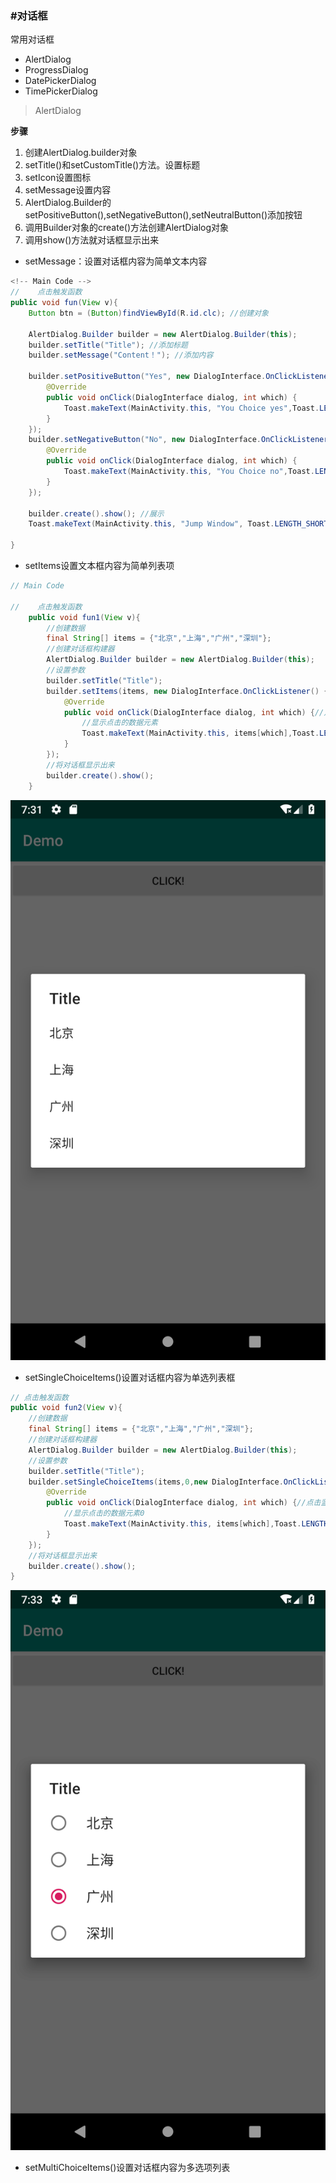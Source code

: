 ### #对话框


常用对话框

- AlertDialog
- ProgressDialog
- DatePickerDialog
- TimePickerDialog


> AlertDialog


**步骤**

1. 创建AlertDialog.builder对象
2. setTitle()和setCustomTitle()方法。设置标题
3. setIcon设置图标
4. setMessage设置内容
5. AlertDialog.Builder的setPositiveButton(),setNegativeButton(),setNeutralButton()添加按钮
6. 调用Builder对象的create()方法创建AlertDialog对象
6. 调用show()方法就对话框显示出来


- setMessage：设置对话框内容为简单文本内容
```java
<!-- Main Code -->
//    点击触发函数
public void fun(View v){
    Button btn = (Button)findViewById(R.id.clc); //创建对象

    AlertDialog.Builder builder = new AlertDialog.Builder(this);
    builder.setTitle("Title"); //添加标题
    builder.setMessage("Content！"); //添加内容

    builder.setPositiveButton("Yes", new DialogInterface.OnClickListener() { //添加按钮
        @Override
        public void onClick(DialogInterface dialog, int which) {
            Toast.makeText(MainActivity.this, "You Choice yes",Toast.LENGTH_SHORT).show();
        }
    });
    builder.setNegativeButton("No", new DialogInterface.OnClickListener() { //添加按钮
        @Override
        public void onClick(DialogInterface dialog, int which) {
            Toast.makeText(MainActivity.this, "You Choice no",Toast.LENGTH_SHORT).show();
        }
    });

    builder.create().show(); //展示
    Toast.makeText(MainActivity.this, "Jump Window", Toast.LENGTH_SHORT).show();

}
```

- setItems设置文本框内容为简单列表项
```java
// Main Code

//    点击触发函数
    public void fun1(View v){
        //创建数据
        final String[] items = {"北京","上海","广州","深圳"};
        //创建对话框构建器
        AlertDialog.Builder builder = new AlertDialog.Builder(this);
        //设置参数
        builder.setTitle("Title");
        builder.setItems(items, new DialogInterface.OnClickListener() {
            @Override
            public void onClick(DialogInterface dialog, int which) {//点击监听
                //显示点击的数据元素
                Toast.makeText(MainActivity.this, items[which],Toast.LENGTH_SHORT).show();
            }
        });
        //将对话框显示出来
        builder.create().show();
    }
```
![](image/441.png)

- setSingleChoiceItems()设置对话框内容为单选列表框
```java
// 点击触发函数
public void fun2(View v){
    //创建数据
    final String[] items = {"北京","上海","广州","深圳"};
    //创建对话框构建器
    AlertDialog.Builder builder = new AlertDialog.Builder(this);
    //设置参数
    builder.setTitle("Title");
    builder.setSingleChoiceItems(items,0,new DialogInterface.OnClickListener() {
        @Override
        public void onClick(DialogInterface dialog, int which) {//点击监听
            //显示点击的数据元素0
            Toast.makeText(MainActivity.this, items[which],Toast.LENGTH_SHORT).show();
        }
    });
    //将对话框显示出来
    builder.create().show();
}
```
![](image/442.png)

- setMultiChoiceItems()设置对话框内容为多选项列表